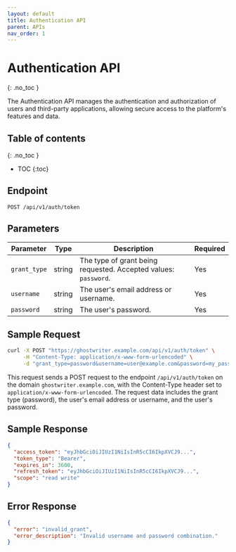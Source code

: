 ```yaml
---
layout: default
title: Authentication API
parent: APIs
nav_order: 1
---
```


# Authentication API
{: .no_toc }

The Authentication API manages the authentication and authorization of users and third-party applications, allowing secure access to the platform's features and data.

## Table of contents
{: .no_toc }

- TOC
{:toc}

## Endpoint

```POST /api/v1/auth/token```


## Parameters

| Parameter    | Type   | Description                                                          | Required |
|--------------|--------|----------------------------------------------------------------------|----------|
| `grant_type` | string | The type of grant being requested. Accepted values: `password`.      | Yes      |
| `username`   | string | The user's email address or username.                                | Yes      |
| `password`   | string | The user's password.                                                 | Yes      |

## Sample Request

```bash
curl -X POST "https://ghostwriter.example.com/api/v1/auth/token" \
     -H "Content-Type: application/x-www-form-urlencoded" \
     -d "grant_type=password&username=user@example.com&password=my_password"
```
This request sends a POST request to the endpoint `/api/v1/auth/token` on the domain `ghostwriter.example.com`, with the Content-Type header set to `application/x-www-form-urlencoded`. The request data includes the grant type (password), the user's email address or username, and the user's password.

## Sample Response

```json
{
  "access_token": "eyJhbGciOiJIUzI1NiIsInR5cCI6IkpXVCJ9...",
  "token_type": "Bearer",
  "expires_in": 3600,
  "refresh_token": "eyJhbGciOiJIUzI1NiIsInR5cCI6IkpXVCJ9...",
  "scope": "read write"
}
```

## Error Response

```json
{
  "error": "invalid_grant",
  "error_description": "Invalid username and password combination."
}
```
